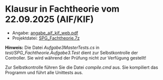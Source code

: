 # Klausur in Fachtheorie vom 22.09.2025 (AIF/KIF)

- Angabe: [angabe_aif_kif_web.pdf](angabe_aif_kif_web.pdf)
- Projektdatei: [SPG_Fachtheorie.7z](SPG_Fachtheorie.7z)

**Hinweis:** Die Datei *Aufgabe3MasterTests.cs* in *test/SPG_Fachtheorie.Aufgabe3.Test* dient zur Selbstkontrolle der Controller.
Sie wird während der Prüfung nicht zur Verfügung gestellt!

Zur Selbstkontrolle führen Sie die Datei *compile.cmd* aus.
Sie kompiliert das Programm und führt alle Unittests aus.
